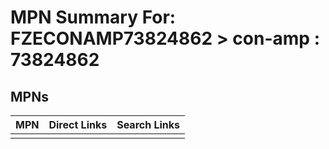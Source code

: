 



# MPN Summary For: FZECONAMP73824862 > con-amp : 73824862

## MPNs
  

|MPN|Direct Links|Search Links|
| :--- | :--- | :--- |
||||
